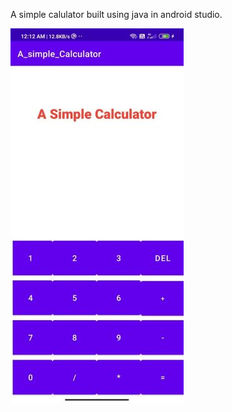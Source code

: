 A simple calulator built using java in android studio.

![pic](https://github.com/abhichamoli/SimpleCalculator/blob/master/calulator1.jpg)
